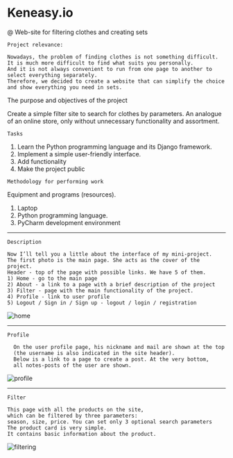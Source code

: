 # Keneasy.io 
@ Web-site for filtering clothes and creating sets

``Project relevance:``

```
Nowadays, the problem of finding clothes is not something difficult.
It is much more difficult to find what suits you personally.
And it is not always convenient to run from one page to another to select everything separately.
Therefore, we decided to create a website that can simplify the choice and show everything you need in sets.
```

The purpose and objectives of the project

Create a simple filter site to search for clothes by parameters. An analogue of an online store, only without unnecessary functionality and assortment.

``Tasks``
1) Learn the Python programming language and its Django framework.
2) Implement a simple user-friendly interface.
3) Add functionality
4) Make the project public


``Methodology for performing work``

Equipment and programs (resources).
1. Laptop
2. Python programming language.
3. PyCharm development environment

-------------------------------------

``Description``
```
Now I’ll tell you a little about the interface of my mini-project.
The first photo is the main page. She acts as the cover of the project.
Header - top of the page with possible links. We have 5 of them.
1) Home - go to the main page
2) About - a link to a page with a brief description of the project
3) Filter - page with the main functionality of the project.
4) Profile - link to user profile
5) Logout / Sign in / Sign up - logout / login / registration
```

![home](https://user-images.githubusercontent.com/66637696/153063419-dcbe464d-960a-422d-a7df-16fa38868b79.png)

------------------------------

``Profile``

```
  On the user profile page, his nickname and mail are shown at the top
  (the username is also indicated in the site header).
  Below is a link to a page to create a post. At the very bottom,
  all notes-posts of the user are shown.
```

![profile](https://user-images.githubusercontent.com/66637696/153063501-6188378e-fcee-492b-8505-1041a370d734.png)

--------------------------------------

``Filter``

```
This page with all the products on the site,
which can be filtered by three parameters:
season, size, price. You can set only 3 optional search parameters
The product card is very simple.
It contains basic information about the product.
```

![filtering](https://user-images.githubusercontent.com/66637696/153063593-d9618d29-c29a-4bc5-8d45-e83f1b5a98ec.png)
